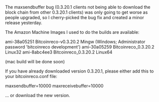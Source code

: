 The maxsendbuffer bug (0.3.20.1 clients not being able to download the block chain from other 0.3.20.1 clients) was only going to get
worse as people upgraded, so I cherry-picked the bug fix and created a minor release yesterday.

The Amazon Machine Images I used to do the builds are available:

  ami-38a05251   Bitcoinreco-v0.3.20.2 Mingw    (Windows; Administrator password 'bitcoinreco development')
  ami-30a05259   Bitcoinreco_0.3.20.2 Linux32
  ami-8abc4ee3   Bitcoinreco_0.3.20.2 Linux64

(mac build will be done soon)

If you have already downloaded version 0.3.20.1, please either add this to your bitcoinreco.conf file:

  maxsendbuffer=10000
  maxreceivebuffer=10000

... or download the new version.
